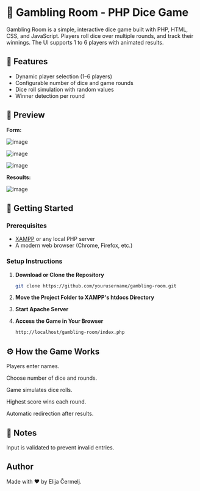# 🎲 Gambling Room - PHP Dice Game

Gambling Room is a simple, interactive dice game built with PHP, HTML, CSS, and JavaScript. Players roll dice over multiple rounds, and track their winnings. The UI supports 1 to 6 players with animated results.

## 🧰 Features

- Dynamic player selection (1–6 players)
- Configurable number of dice and game rounds
- Dice roll simulation with random values
- Winner detection per round

## 📸 Preview
**Form:**

![image](https://github.com/user-attachments/assets/86370fd0-d58a-462b-a0ce-0995b09c7a11)

![image](https://github.com/user-attachments/assets/7fdcf401-dae4-46cf-bdef-a66317c3edba)

![image](https://github.com/user-attachments/assets/5491f7e0-6eea-4ebd-97b9-4777b42f132d)


**Resoults:**

![image](https://github.com/user-attachments/assets/e6879b47-f05c-4ea3-ba87-256c42479a5e)




## 🚀 Getting Started

### Prerequisites

- [XAMPP](https://www.apachefriends.org/index.html) or any local PHP server
- A modern web browser (Chrome, Firefox, etc.)

### Setup Instructions

1. **Download or Clone the Repository**

   ```bash
   git clone https://github.com/yourusername/gambling-room.git
2. **Move the Project Folder to XAMPP's htdocs Directory**
3. **Start Apache Server**
4. **Access the Game in Your Browser**
   ```bash
   http://localhost/gambling-room/index.php

## ⚙️ How the Game Works

Players enter names.

Choose number of dice and rounds.

Game simulates dice rolls.

Highest score wins each round.

Automatic redirection after results.

## 📌 Notes
Input is validated to prevent invalid entries.

##  Author
Made with ❤️ by Elija Čermelj.
